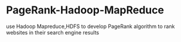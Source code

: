 # PageRank-Hadoop-MapReduce
use Hadoop Mapreduce,HDFS to develop PageRank algorithm to rank websites in their search engine results
